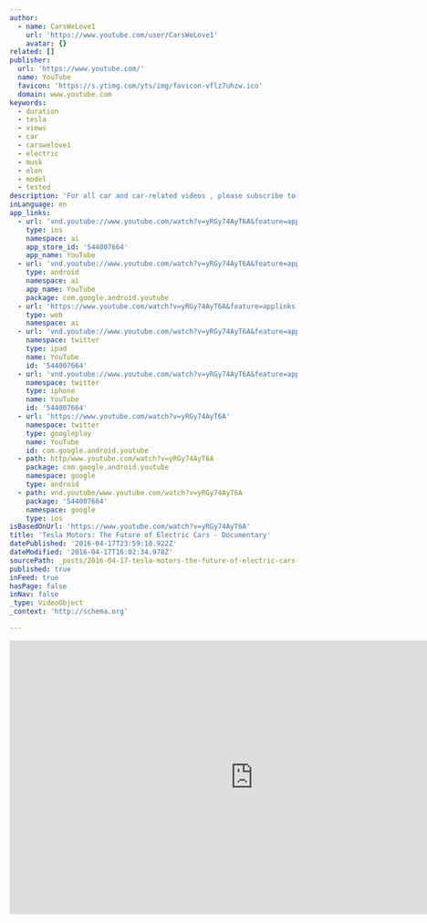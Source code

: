 ```yaml
---
author:
  - name: CarsWeLove1
    url: 'https://www.youtube.com/user/CarsWeLove1'
    avatar: {}
related: []
publisher:
  url: 'https://www.youtube.com/'
  name: YouTube
  favicon: 'https://s.ytimg.com/yts/img/favicon-vflz7uhzw.ico'
  domain: www.youtube.com
keywords:
  - duration
  - tesla
  - views
  - car
  - carswelove1
  - electric
  - musk
  - elon
  - model
  - tested
description: 'For all car and car-related videos , please subscribe to my channel https://www.youtube.com/user/CarsWeLove1'
inLanguage: en
app_links:
  - url: 'vnd.youtube://www.youtube.com/watch?v=yRGy74AyT6A&feature=applinks'
    type: ios
    namespace: ai
    app_store_id: '544007664'
    app_name: YouTube
  - url: 'vnd.youtube://www.youtube.com/watch?v=yRGy74AyT6A&feature=applinks'
    type: android
    namespace: ai
    app_name: YouTube
    package: com.google.android.youtube
  - url: 'https://www.youtube.com/watch?v=yRGy74AyT6A&feature=applinks'
    type: web
    namespace: ai
  - url: 'vnd.youtube://www.youtube.com/watch?v=yRGy74AyT6A&feature=applinks'
    namespace: twitter
    type: ipad
    name: YouTube
    id: '544007664'
  - url: 'vnd.youtube://www.youtube.com/watch?v=yRGy74AyT6A&feature=applinks'
    namespace: twitter
    type: iphone
    name: YouTube
    id: '544007664'
  - url: 'https://www.youtube.com/watch?v=yRGy74AyT6A'
    namespace: twitter
    type: googleplay
    name: YouTube
    id: com.google.android.youtube
  - path: http/www.youtube.com/watch?v=yRGy74AyT6A
    package: com.google.android.youtube
    namespace: google
    type: android
  - path: vnd.youtube/www.youtube.com/watch?v=yRGy74AyT6A
    package: '544007664'
    namespace: google
    type: ios
isBasedOnUrl: 'https://www.youtube.com/watch?v=yRGy74AyT6A'
title: 'Tesla Motors: The Future of Electric Cars - Documentary'
datePublished: '2016-04-17T23:59:18.922Z'
dateModified: '2016-04-17T16:02:34.978Z'
sourcePath: _posts/2016-04-17-tesla-motors-the-future-of-electric-cars-documentary.md
published: true
inFeed: true
hasPage: false
inNav: false
_type: VideoObject
_context: 'http://schema.org'

---
```

<iframe src="https://cdn.embedly.com/widgets/media.html?src=https%3A%2F%2Fwww.youtube.com%2Fembed%2FyRGy74AyT6A%3Ffeature%3Doembed&amp;url=https%3A%2F%2Fwww.youtube.com%2Fwatch%3Fv%3DyRGy74AyT6A&amp;image=https%3A%2F%2Fi.ytimg.com%2Fvi%2FyRGy74AyT6A%2Fhqdefault.jpg&amp;key=b7d04c9b404c499eba89ee7072e1c4f7&amp;type=text%2Fhtml&amp;schema=youtube" width="854" height="480" scrolling="no" frameborder="0" allowfullscreen="allowfullscreen" style=""></iframe>